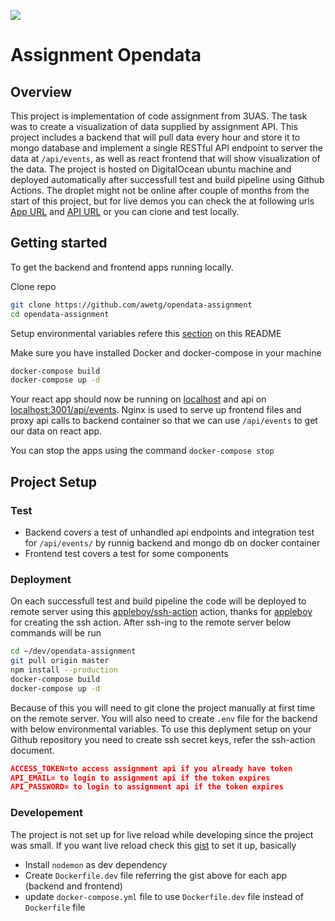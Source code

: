 ![](https://github.com/awetg/opendata-assignment/workflows/test_and_deploy/badge.svg)

# Assignment Opendata

## Overview

This project is implementation of code assignment from 3UAS. The task was to create a visualization of data supplied by assignment API. This project includes a backend that will pull data every hour and store it to mongo database and implement a single RESTful API endpoint to server the data at `/api/events`, as well as react frontend that will show visualization of the data. The project is hosted on DigitalOcean ubuntu machine and deployed automatically after successfull test and build pipeline using Github Actions. The droplet might not be online after couple of months from the start of this project, but for live demos you can check the at following urls [App URL](http://142.93.104.153) and [API URL](http://142.93.104.153:3001/api/events) or you can clone and test locally.

## Getting started

To get the backend and frontend apps running locally.

Clone repo

```sh
git clone https://github.com/awetg/opendata-assignment
cd opendata-assignment
```

Setup environmental variables refere this [section](#Deployment) on this README

Make sure you have installed Docker and docker-compose in your machine

```sh
docker-compose build
docker-compose up -d
```

Your react app should now be running on [localhost](http://localhost) and api on [localhost:3001/api/events](http://localhost:3001/api/events). Nginx is used to serve up frontend files and proxy api calls to backend container so that we can use `/api/events` to get our data on react app.

You can stop the apps using the command `docker-compose stop`

## Project Setup

### Test

- Backend covers a test of unhandled api endpoints and integration test for `/api/events/` by runnig backend and mongo db on docker container
- Frontend test covers a test for some components

### Deployment

On each successfull test and build pipeline the code will be deployed to remote server using this [appleboy/ssh-action](https://github.com/appleboy/ssh-action) action, thanks for [appleboy](https://github.com/appleboy) for creating the ssh action. After ssh-ing to the remote server below commands will be run

```sh
cd ~/dev/opendata-assignment
git pull origin master
npm install --production
docker-compose build
docker-compose up -d
```

Because of this you will need to git clone the project manually at first time on the remote server. You will also need to create `.env` file for the backend with below environmental variables. To use this deplyment setup on your Github repository you need to create ssh secret keys, refer the ssh-action document.

```json
ACCESS_TOKEN=to access assignment api if you already have token
API_EMAIL= to login to assignment api if the token expires
API_PASSWORD= to login to assignment api if the token expires
```

### Developement

The project is not set up for live reload while developing since the project was small. If you want live reload check this [gist](https://gist.github.com/ksmithut/e126f7ddb40b760487a17e8b569a77b5) to set it up, basically

- Install `nodemon` as dev dependency
- Create `Dockerfile.dev` file referring the gist above for each app (backend and frontend)
- update `docker-compose.yml` file to use `Dockerfile.dev` file instead of `Dockerfile` file
